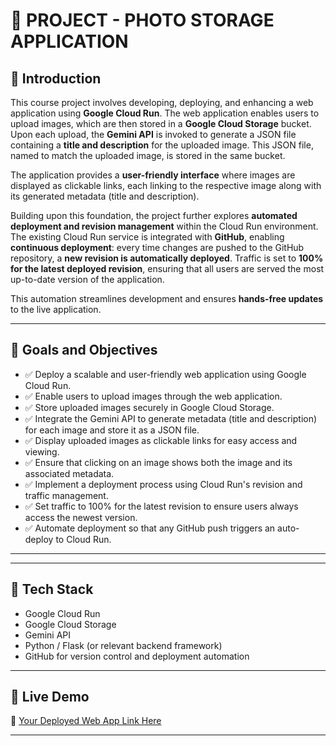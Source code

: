 # 📁 PROJECT - PHOTO STORAGE APPLICATION

## 📌 Introduction

This course project involves developing, deploying, and enhancing a web application using **Google Cloud Run**. The web application enables users to upload images, which are then stored in a **Google Cloud Storage** bucket. Upon each upload, the **Gemini API** is invoked to generate a JSON file containing a **title and description** for the uploaded image. This JSON file, named to match the uploaded image, is stored in the same bucket.

The application provides a **user-friendly interface** where images are displayed as clickable links, each linking to the respective image along with its generated metadata (title and description).

Building upon this foundation, the project further explores **automated deployment and revision management** within the Cloud Run environment. The existing Cloud Run service is integrated with **GitHub**, enabling **continuous deployment**: every time changes are pushed to the GitHub repository, a **new revision is automatically deployed**. Traffic is set to **100% for the latest deployed revision**, ensuring that all users are served the most up-to-date version of the application.

This automation streamlines development and ensures **hands-free updates** to the live application.

---

## 🎯 Goals and Objectives

- ✅ Deploy a scalable and user-friendly web application using Google Cloud Run.
- ✅ Enable users to upload images through the web application.
- ✅ Store uploaded images securely in Google Cloud Storage.
- ✅ Integrate the Gemini API to generate metadata (title and description) for each image and store it as a JSON file.
- ✅ Display uploaded images as clickable links for easy access and viewing.
- ✅ Ensure that clicking on an image shows both the image and its associated metadata.
- ✅ Implement a deployment process using Cloud Run's revision and traffic management.
- ✅ Set traffic to 100% for the latest revision to ensure users always access the newest version.
- ✅ Automate deployment so that any GitHub push triggers an auto-deploy to Cloud Run.

---



---

## 🧠 Tech Stack

- Google Cloud Run  
- Google Cloud Storage  
- Gemini API  
- Python / Flask (or relevant backend framework)  
- GitHub for version control and deployment automation  

---

## 🚀 Live Demo

🔗 [Your Deployed Web App Link Here](https://your-app-link)

---

